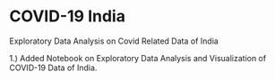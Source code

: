 # COVID-19 India
 Exploratory Data Analysis on Covid Related Data of India




 1.) Added Notebook on Exploratory Data Analysis and Visualization of COVID-19 Data of India.

 

